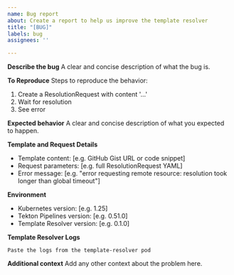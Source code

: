 ```yaml
---
name: Bug report
about: Create a report to help us improve the template resolver
title: "[BUG]"
labels: bug
assignees: ''

---
```


**Describe the bug**
A clear and concise description of what the bug is.

**To Reproduce**
Steps to reproduce the behavior:
1. Create a ResolutionRequest with content '...'
2. Wait for resolution
3. See error

**Expected behavior**
A clear and concise description of what you expected to happen.

**Template and Request Details**
- Template content: [e.g. GitHub Gist URL or code snippet]
- Request parameters: [e.g. full ResolutionRequest YAML]
- Error message: [e.g. "error requesting remote resource: resolution took longer than global timeout"]

**Environment**
- Kubernetes version: [e.g. 1.25]
- Tekton Pipelines version: [e.g. 0.51.0]
- Template Resolver version: [e.g. 0.1.0]

**Template Resolver Logs**
```
Paste the logs from the template-resolver pod
```

**Additional context**
Add any other context about the problem here.
